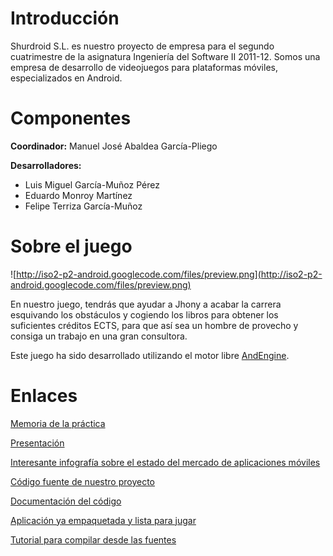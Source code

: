 # Introducción #

Shurdroid S.L. es nuestro proyecto de empresa para el segundo cuatrimestre de la asignatura Ingeniería del Software II 2011-12. Somos una empresa de desarrollo de videojuegos para plataformas móviles, especializados en Android.

# Componentes #

**Coordinador:** Manuel José Abaldea García-Pliego

**Desarrolladores:**

  * Luis Miguel García-Muñoz Pérez
  * Eduardo Monroy Martínez
  * Felipe Terriza García-Muñoz

# Sobre el juego #

![http://iso2-p2-android.googlecode.com/files/preview.png](http://iso2-p2-android.googlecode.com/files/preview.png)

En nuestro juego, tendrás que ayudar a Jhony a acabar la carrera esquivando los obstáculos y cogiendo los libros para obtener los suficientes créditos ECTS, para que así sea un hombre de provecho y consiga un trabajo en una gran consultora.

Este juego ha sido desarrollado utilizando el motor libre [AndEngine](http://www.andengine.org/).

# Enlaces #

[Memoria de la práctica](http://iso2-p2-android.googlecode.com/files/memoria.pdf)

[Presentación](http://iso2-p2-android.googlecode.com/files/presentacion.pdf)

[Interesante infografía sobre el estado del mercado de aplicaciones móviles](http://app-promo.com/wake-up-call-infographic/)

[Código fuente de nuestro proyecto](https://code.google.com/p/iso2-p2-android/source/checkout)

[Documentación del código](http://arco.esi.uclm.es/~manuel.abaldea/index.html)

[Aplicación ya empaquetada y lista para jugar](https://iso2-p2-android.googlecode.com/files/Jhony_v1.apk)

[Tutorial para compilar desde las fuentes](compilation_es.md)